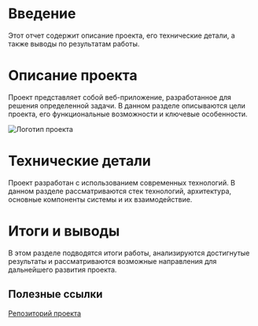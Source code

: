 # Введение

Этот отчет содержит описание проекта, его технические детали, а также выводы по результатам работы.

# Описание проекта

Проект представляет собой веб-приложение, разработанное для решения определенной задачи. В данном разделе описываются цели проекта, его функциональные возможности и ключевые особенности.

![Логотип проекта](images/image.png)

# Технические детали

Проект разработан с использованием современных технологий. В данном разделе рассматриваются стек технологий, архитектура, основные компоненты системы и их взаимодействие.

# Итоги и выводы

В этом разделе подводятся итоги работы, анализируются достигнутые результаты и рассматриваются возможные направления для дальнейшего развития проекта.

## Полезные ссылки

[Репозиторий проекта](https://github.com/your-username/your-repository)

